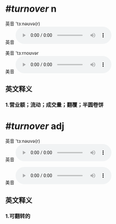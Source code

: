 # ***\#turnover*** n
英音 'tɜːnəʊvə(r)  
英音
<audio src="./media/turnover1_AAC.aac" controls="controls"></audio>

美音 'tɜːrnoʊvər  
美音
<audio src="./media/turnover2_AAC.aac" controls="controls"></audio>



  

英文释义
---
### 1.**营业额；流动；成交量；翻覆；半圆卷饼**  


# ***\#turnover*** adj
英音 'tɜːnəʊvə(r)  
英音
<audio src="./media/turnover1_AAC.aac" controls="controls"></audio>

美音
<audio src="./media/turnover2_AAC.aac" controls="controls"></audio>



  

英文释义
---
### 1.**可翻转的**  


